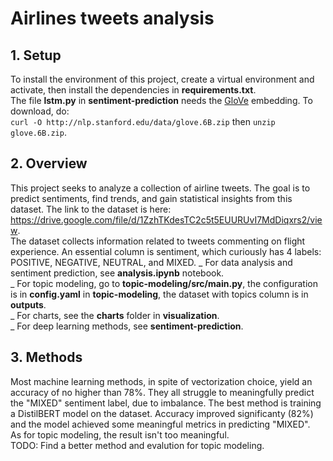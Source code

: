 # Airlines tweets analysis
## 1. Setup
To install the environment of this project, create a virtual environment and activate, then install the dependencies in **requirements.txt**.  
The file **lstm.py** in **sentiment-prediction** needs the [GloVe](https://github.com/stanfordnlp/GloVe) embedding. To download, do:  
`curl -O http://nlp.stanford.edu/data/glove.6B.zip` then `unzip glove.6B.zip`.
## 2. Overview
This project seeks to analyze a collection of airline tweets. The goal is to predict sentiments, find trends, and gain statistical insights from this dataset. The link to the dataset is here: https://drive.google.com/file/d/1ZzhTKdesTC2c5t5EUURUvI7MdDiqxrs2/view.  
The dataset collects information related to tweets commenting on flight experience. An essential column is sentiment, which curiously has 4 labels: POSITIVE, NEGATIVE, NEUTRAL, and MIXED. 
_ For data analysis and sentiment prediction, see **analysis.ipynb** notebook.   
_ For topic modeling, go to **topic-modeling/src/main.py**, the configuration is in **config.yaml** in **topic-modeling**, the dataset with topics column is in **outputs**.  
_ For charts, see the **charts** folder in **visualization**.  
_ For deep learning methods, see **sentiment-prediction**.  
## 3. Methods
Most machine learning methods, in spite of vectorization choice, yield an accuracy of no higher than 78%. They all struggle to meaningfully predict the "MIXED" sentiment label, due to imbalance. The best method is training a DistilBERT model on the dataset. Accuracy improved significanty (82%) and the model achieved some meaningful metrics in predicting "MIXED".  
As for topic modeling, the result isn't too meaningful.  
TODO: Find a better method and evalution for topic modeling.








